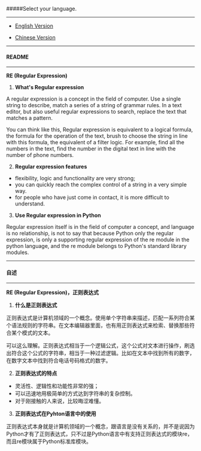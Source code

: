 #####Select your language.

-------------

* [English Version](#EV)

* [Chinese Version](#CV)

---------

<h4 id = 'EV'>README</h4>

---------

**RE (Regular Expression)**


1. **What's Regular expression**

A regular expression is a concept in the field of computer. Use a single string to describe, match a series of a string of grammar rules. In a text editor, but also useful regular expressions to search, replace the text that matches a pattern.

You can think like this, Regular expression is equivalent to a logical formula, the formula for the operation of the text, brush to choose the string in line with this formula, the equivalent of a filter logic. For example, find all the numbers in the text, find the number in the digital text in line with the number of phone numbers.

2. **Regular expression features**

* flexibility, logic and functionality are very strong;
* you can quickly reach the complex control of a string in a very simple way.
* for people who have just come in contact, it is more difficult to understand.

3. **Use Regular expression in Python**

Regular expression itself is in the field of computer a concept, and language is no relationship, is not to say that because Python only the regular expression, is only a supporting regular expression of the re module in the python language, and the re module belongs to Python's standard library modules.


---------

<h4 id = 'CV'>自述</h4>

---------

**RE (Regular Expression)，正则表达式**


1. **什么是正则表达式**

正则表达式是计算机领域的一个概念。使用单个字符串来描述，匹配一系列符合某个语法规则的字符串。在文本编辑器里面，也有用正则表达式来检索、替换那些符合某个模式的文本。

可以这么理解。正则表达式相当于一个逻辑公式，这个公式对文本进行操作，刷选出符合这个公式的字符串，相当于一种过滤逻辑。比如在文本中找到所有的数字，在数字文本中找到符合电话号码格式的数字。

2. **正则表达式的特点**

* 灵活性、逻辑性和功能性非常的强；
* 可以迅速地用极简单的方式达到字符串的复杂控制。
* 对于刚接触的人来说，比较晦涩难懂。

3. **正则表达式在Pyhton语言中的使用**

正则表达式本身就是计算机领域的一个概念，跟语言是没有关系的，并不是说因为Python才有了正则表达式，只不过是Python语言中有支持正则表达式的模块re，而且re模块属于Python标准库模块。

